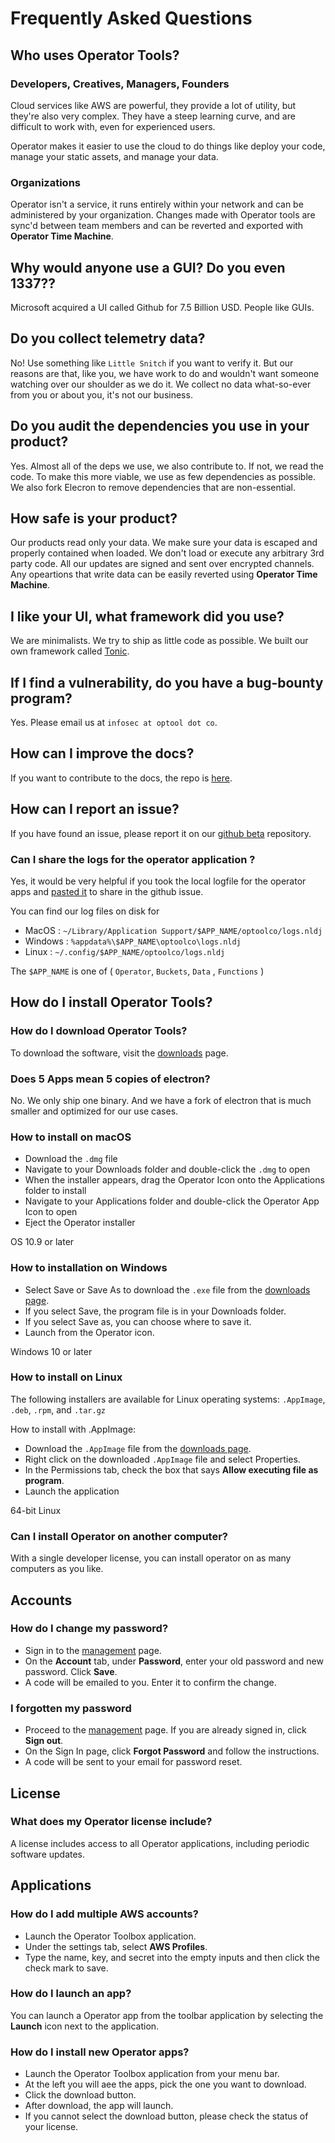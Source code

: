 # Frequently Asked Questions

## Who uses Operator Tools?

### Developers, Creatives, Managers, Founders

Cloud services like AWS are powerful, they provide a lot of utility,
but they're also very complex. They have a steep learning curve, and
are difficult to work with, even for experienced users.

Operator makes it easier to use the cloud to do things like deploy
your code, manage your static assets, and manage your data.

### Organizations

Operator isn't a service, it runs entirely within your network and
can be administered by your organization. Changes made with Operator
tools are sync'd between team members and can be reverted and exported
with <b>Operator Time Machine</b>.

## Why would anyone use a GUI? Do you even 1337??

Microsoft acquired a UI called Github for 7.5 Billion USD. People like GUIs.

## Do you collect telemetry data?

No! Use something like `Little Snitch` if you want to verify it. But our
reasons are that, like you, we have work to do and wouldn't want someone
watching over our shoulder as we do it. We collect no data what-so-ever
from you or about you, it's not our business.

## Do you audit the dependencies you use in your product?

Yes. Almost all of the deps we use, we also contribute to. If not, we
read the code. To make this more viable, we use as few dependencies as
possible. We also fork Elecron to remove dependencies that are
non-essential.

## How safe is your product?

Our products read only your data. We make sure your data is escaped
and properly contained when loaded. We don't load or execute any arbitrary
3rd party code. All our updates are signed and sent over encrypted channels.
Any opeartions that write data can be easily reverted using <b>Operator
Time Machine</b>.

## I like your UI, what framework did you use?

We are minimalists. We try to ship as little code as possible. We built our
own framework called [Tonic](https://tonic.technology).

## If I find a vulnerability, do you have a bug-bounty program?

Yes. Please email us at `infosec at optool dot co`.

## How can I improve the docs?

If you want to contribute to the docs, the repo is [here](https://github.com/optoolco/docs).

## How can I report an issue?

If you have found an issue, please report it on our [github beta](https://github.com/optoolco/beta/issues)
repository.

### Can I share the logs for the operator application ?

Yes, it would be very helpful if you took the local logfile for
the operator apps and [pasted it](https://gist.github.com/) to share
in the github issue.

You can find our log files on disk for

 - MacOS : `~/Library/Application Support/$APP_NAME/optoolco/logs.nldj`
 - Windows : `%appdata%\$APP_NAME\optoolco\logs.nldj`
 - Linux : `~/.config/$APP_NAME/optoolco/logs.nldj`

The `$APP_NAME` is one of ( `Operator`, `Buckets`, `Data` , `Functions` )

## How do I install Operator Tools?

### How do I download Operator Tools?

To download the software, visit the [downloads](/download) page.


### Does 5 Apps mean 5 copies of electron?

No. We only ship one binary. And we have a fork of electron that is much smaller and optimized for our use cases.

### How to install on macOS

- Download the <code>.dmg</code> file
- Navigate to your Downloads folder and double-click the <code>.dmg</code> to open
- When the installer appears, drag the Operator Icon onto the Applications folder to install
- Navigate to your Applications folder and double-click the Operator App Icon to open
- Eject the Operator installer

<notification-inline
  id="notification-macos-installation"
  dismiss="false"
  title="System Requirements"
  display="true">OS 10.9 or later
</notification-inline>

### How to installation on Windows

- Select Save or Save As to download the <code>.exe</code> file from the <a href="/downloads" alt="Downloads">downloads page</a>.
- If you select Save, the program file is in your Downloads folder.
- If you select Save as, you can choose where to save it.
- Launch from the Operator icon.

<notification-inline
  id="notification-macos-installation"
  dismiss="false"
  title="System Requirements"
  display="true">Windows 10 or later
</notification-inline>

### How to install on Linux

The following installers are available for Linux operating systems: <code>.AppImage</code>,
<code>.deb</code>, <code>.rpm</code>, and <code>.tar.gz</code>

How to install with .AppImage:

- Download the <code>.AppImage</code> file from the <a href="/downloads" alt="Downloads">downloads page</a>.
- Right click on the downloaded <code>.AppImage</code> file and select Properties.
- In the Permissions tab, check the box that says <b>Allow executing file as program</b>.
- Launch the application

<notification-inline
  id="notification-macos-installation"
  dismiss="false"
  title="System Requirements"
  display="true">64-bit Linux
</notification-inline>

### Can I install Operator on another computer?

With a single developer license, you can install operator on as many computers as you like.

## Accounts

### How do I change my password?

- Sign in to the <a href="/manage" alt="Management Page">management</a> page.
- On the <b>Account</b> tab, under <b>Password</b>, enter your old password and new password. Click <b>Save</b>.
- A code will be emailed to you. Enter it to confirm the change.

### I forgotten my password

- Proceed to the <a href="/management" alt="Management Page">management</a> page. If you are already signed in, click <b>Sign out</b>.
- On the Sign In page, click <b>Forgot Password</b> and follow the instructions.
- A code will be sent to your email for password reset.

## License

### What does my Operator license include?

A license includes access to all Operator applications, including periodic software updates.

## Applications

### How do I add multiple AWS accounts?

- Launch the Operator Toolbox application.
- Under the settings tab, select <b>AWS Profiles</b>.
- Type the name, key, and secret into the empty inputs and then click the check mark to save.

### How do I launch an app?

You can launch a Operator app from the toolbar application by selecting the <b>Launch</b> icon
next to the application.

### How do I install new Operator apps?

- Launch the Operator Toolbox application from your menu bar.
- At the left you will aee the apps, pick the one you want to download.
- Click the download button.
- After download, the app will launch.
- If you cannot select the download button, please check the status of your license.
